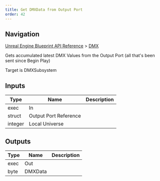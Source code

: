 ```yaml
---
title: Get DMXData from Output Port
order: 42
---
```

## Navigation

[Unreal Engine Blueprint API Reference](https://dev.epicgames.com/documentation/en-us/unreal-engine/BlueprintAPI) > [DMX](https://dev.epicgames.com/documentation/en-us/unreal-engine/BlueprintAPI/DMX)

Gets accumulated latest DMX Values from the Output Port (all that's been sent since Begin Play)

Target is DMXSubsystem

## Inputs

| Type | Name | Description |
| --- | --- | --- |
| exec | In |  |
| struct | Output Port Reference |  |
| integer | Local Universe |  |

## Outputs

| Type | Name | Description |
| --- | --- | --- |
| exec | Out |  |
| byte | DMXData |  |

